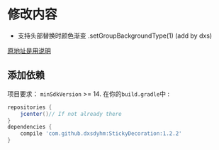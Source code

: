 # 修改内容

- 支持头部替换时颜色渐变 .setGroupBackgroundType(1) (add by dxs)

[原地址是用说明](https://github.com/Gavin-ZYX/StickyDecoration)

## 添加依赖
项目要求： `minSdkVersion` >= 14.
在你的`build.gradle`中 :
```gradle
repositories {
    jcenter()// If not already there
}
dependencies {
    compile 'com.github.dxsdyhm:StickyDecoration:1.2.2'
}
```